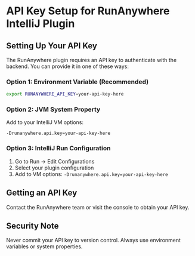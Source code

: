 # API Key Setup for RunAnywhere IntelliJ Plugin

## Setting Up Your API Key

The RunAnywhere plugin requires an API key to authenticate with the backend. You can provide it in one of these ways:

### Option 1: Environment Variable (Recommended)
```bash
export RUNANYWHERE_API_KEY=your-api-key-here
```

### Option 2: JVM System Property
Add to your IntelliJ VM options:
```
-Drunanywhere.api.key=your-api-key-here
```

### Option 3: IntelliJ Run Configuration
1. Go to Run → Edit Configurations
2. Select your plugin configuration
3. Add to VM options: `-Drunanywhere.api.key=your-api-key-here`

## Getting an API Key

Contact the RunAnywhere team or visit the console to obtain your API key.

## Security Note

Never commit your API key to version control. Always use environment variables or system properties.
